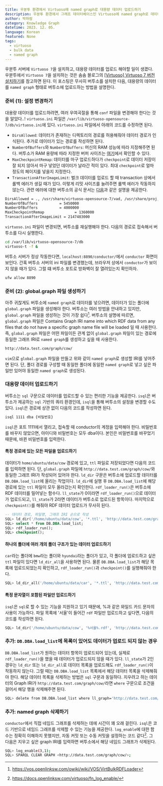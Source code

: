 ```yaml
---
title: 우분투 환경에서 Virtuoso에 named graph로 대용량 데이터 업로드하기
description: 우분투 환경에서 그래프 데이터베이스인 Virtuoso에 named graph로 데이터를 밀어넣는 방법에 대해 알아보자.
author: 박하람
category: Knowledge Graph
datetime: 2023. 12. 05.
language: Korean
featured: None
tags:
  - virtuoso
  - bulk data
  - named graph
---
```


우분투 서버에 `Virtuoso 7`을 설치하고, 대용량 데이터를 업로드 해야할 일이 생겼다. 우분투에서 `Virtuoso 7`을 설치하는 것은 솜솜 블로그의 [[Virtuoso] Virtuoso 7 버전 설치하기](https://chaeeunsong.tistory.com/entry/Virtuosu-Virtuoso-7-%EB%B2%84%EC%A0%84-%EC%84%A4%EC%B9%98%ED%95%98%EA%B8%B0)를 참고하면 된다. 이 포스팅은 무사히 버투소를 설치한 다음, 대용량의 데이터를 `named graph` 형태로 버투소에 업로드하는 방법을 설명한다.

### 준비 (1): 설정 변경하기

대용량 데이터를 업로드하려면, 여러 우여곡절을 통해 `conf` 파일을 변경해야 한다는 것을 알았다..! `virtuoso.ini` 파일은 `/var/lib/virtuoso-opensource-7/db/virtuoso.ini`에 있다. `virtuoso.ini` 파일에서 아래의 코드를 수정하면 된다.

- `DirsAllowed`: 데이터가 존재하는 디렉토리의 경로를 허용해줘야 데이터 경로가 인식된다. 추가로 데이터가 있는 경로를 작성하면 된다.
- `NumberOfBuffers`와 `NumberOfBuffers`: 머신의 RAM 성능에 따라 지정해주면 된다. 버투소가 RAM 용량에 따라 지정한 버퍼 사이즈는 [여기](https://docs.openlinksw.com/virtuoso/rdfperfgeneral/)에서 확인할 수 있다.
- `MaxCheckpointRemap`: 데이터를 마구 업로드하다가 `checkpoint`로 데이터 저장이 잘 되지 않아서 마구 넣었던 데이터가 날라간 적이 있다. 최대 `checkpoint`로 얼마 정도의 페이지를 넣을지 지정한다.
- `TransactionAfterImageLimit`: 벌크 데이터를 업로드 할 때 transaction 상에서 롤백 에러가 생길 때가 있다. 이렇게 리밋 사이즈를 늘려주면 롤백 에러가 작동하지 않는다. 관련 에러에 대한 버투소의 공식 문서는 [다음](https://vos.openlinksw.com/owiki/wiki/VOS/VirtTipsAndTricksGuideTransactionLogControl)과 같은 설명을 제공한다.

```bash
DirsAllowed = ., /usr/share/virtuoso-opensource-7/vad, /usr/share/proj, {원하는 경로 추가}
NumberOfBuffers          = 5450000
NumberOfBuffers          = 4000000
MaxCheckpointRemap              = 1360000
TransactionAfterImageLimit = 2147483000
```

`virtuoso.ini` 파일이 변경되면, 버투소를 재실행해야 한다. 다음의 경로로 접속해서 버투소를 다시 실행한다.

```bash
cd /var/lib/virtuoso-opensource-7/db
virtuoso-t -f &
```

버투소 서버가 정상 작동한다면, `localhost:8890/conductor/`에서 `conductor` 화면이 보인다. 간혹 버투소 서버의 ini 파일를 변경했는데, 브라우저 상에서 `conductor`가 보이지 않을 때가 있다. 그럴 떄 버투소 포트로 방화벽이 잘 열려있는지 확인하자.

```bash
ufw allow 8890
```

### 준비 (2): global.graph 파일 생성하기

아주 귀찮게도 버투소에 `named graph`로 데이터를 넣으려면, 데이터가 있는 폴더에 `global.graph` 파일을 생성해야 한다. 버투소는 여러 방법을 안내하고 있지만, `global.graph` 파일을 생성하는 것이 가장 쉽다[^1]. 버투소의 설명에 따르면, `global.graph` 파일은 Contains Graph IRI name into which RDF data from any files that do not have a specific graph name file will be loaded 일 때 사용한다. 즉, `global.graph` 파일은 어떤 파일이든 관계 없이 `global.graph` 파일이 있는 경로에 동일한 그래프 IRI로 `named graph`를 생성하고 싶을 때 사용한다.

```bash
http://data.test.com/graph/cow/
```

`vim`으로 `global.graph` 파일을 만들고 위와 같이 `named graph`로 생성할 IRI를 넣어주면 된다. 단, 폴더 경로를 구성할 때 동일한 폴더에 동일한 `named graph`로 넣고 싶은 파일만 있어야 동일한 `named graph`로 생성된다.

### 대용량 데이터 업로드하기

버투소는 `sql` 구문으로 데이터를 업로드할 수 있는 편리한 기능을 제공한다. `isql`은 버투소가 제공하는 `sql` 기반의 쿼리 환경인데, `isql`을 통해 버투소의 설정을 변경할 수도 있다. `isql`은 경로에 상관 없이 다음의 코드를 작성하면 된다.

```bash
isql 1111 dba {비밀번호}
```

`isql`은 포트 1111에서 열리고, 접속할 때 conductor의 계정을 입력해야 한다. 비밀번호를 바꾸지 않았으면, 아이디와 비밀번호는 모두 dba이다. 본인은 비밀번호를 바꾸었기 때문에, 바뀐 비밀번호를 입력한다.

#### 특정 경로에 있는 모든 파일을 업로드하기

데이터가 `home/ubuntu/data/cow` 경로에 있고, `ttl` 파일로 저장되었다면 다음의 코드를 입력하면 된다. 단, `global.graph` 파일에 `http://data.test.com/graph/cow/`와 동일한 그래프 IRI가 작성되어 있어야 한다. `ld_dir` 구문은 버투소에 업로드할 데이터를 `DB.DBA.load_list`에 올리는 작업이다. `ld_dir`에 실행 후 `DB.DBA.load_list`에 해당 경로에 있는 `ttl` 파일이 모두 올라갔는지 확인한다. `rdf_loader_run()`은 버투소에 RDF 데이터를 밀어넣는 함수다. `ll_state`가 0이라면 `rdf_loader_run()`으로 데이터가 업로드되고, `ll_state`가 2라면 데이터가 버투소로 업로드된 항목이다. 마지막으로 `checkpoint()`를 해줘야 RDF 데이터 업로드가 무사히 된다.

```sql
-- 데이터 경로, 파일명, 그래프 IRI 순으로 작성
SQL> ld_dir('/home/ubuntu/data/cow', '*.ttl', 'http://data.test.com/graph/cow/');
SQL> select * from DB.DBA.load_list;
SQL> rdf_loader_run();
SQL> checkpoint();
```

#### 하나의 폴더에 여러 개의 폴더 구조가 있는 데이터 업로드하기

`car`라는 폴더에 `bmw`라는 폴더와 `hyundai`라는 폴더가 있고, 각 폴더에 업로드하고 싶은 `ttl` 파일이 있다면 `ld_dir_all`을 사용하면 된다. 물론 `DB.DBA.load_list`가 해당 목록에 업로드되었는지 확인하고, `rdf_loader_run()`과 `checkpoint()`를 실행해줘야 한다.

```sql
SQL> ld_dir_all('/home/ubuntu/data/car', '*.ttl', 'http://data.test.com/graph/cow/');
```

#### 특정 문자열이 포함된 파일만 업로드하기

`isql`은 `sql`로 할 수 있는 기능을 지원하고 있기 때문에, %과 같은 와일드 카드 문자의 사용이 가능하다. 파일 목록에 '서울'이 들어간 `rdf` 파일만 업로드하고 싶다면, 다음의 코드를 작성하면 된다.

```sql
SQL> ld_dir('/home/ubuntu/data/cow', '%서울%.rdf', 'http://data.test.com/graph/cow/');
```

### 추가: `DB.DBA.load_list`에 목록이 있어도 데이터가 업로드 되지 않는 경우

`DB.DBA.load_list`가 원하는 데이터 항목이 업로드되어 있는데, 실제로 `rdf_loader_run()`을 했을 때 데이터가 업로드되지 않을 때가 있다. `ll_state`가 2인 경우는 `ld_dir` 또는 `ld_dir_all`로 데이터 목록을 업로드해도 `rdf_loader_run()`이 작동하지 않는다. 그럴 때는 `DB.DBA.load_list` 목록에서 해당 데이터 목록을 삭제해줘야 한다. 해당 데이터 목록을 삭제하는 방법은 `sql` 구문과 동일하다. 지우려고 하는 데이터의 Graph IRI가 `http://data.test.com/graph/cow/`라면 `where` 구문으로 조건을 걸어서 해당 행을 삭제해주면 된다.

```bash
SQL> delete from DB.DBA.load_list where ll_graph='http://data.test.com/graph/cow/';
```

### 추가: named graph 삭제하기

`conductor`에서 직접 네임드 그래프를 삭제하는 데에 시간이 꽤 오래 걸린다. `isql`은 코드 기반으로 네임드 그래프를 삭제할 수 있는 기능을 제공한다. `log_enable`에 대한 함수는 정확히 이해하지 못했지만, 자동 커밋 또는 수동 커밋을 설정하는 코드 같다[^2]. 그 다음은 지우고 싶은 graph IRI를 입력하면 버투소에서 해당 네임드 그래프가 삭제된다.

```bash
SQL> log_enable(3,1);
SQL> SPARQL CLEAR GRAPH <http://data.test.com/graph/cow/>;
```

[^1]: https://vos.openlinksw.com/owiki/wiki/VOS/VirtBulkRDFLoader
[^2]: https://docs.openlinksw.com/virtuoso/fn_log_enable/
